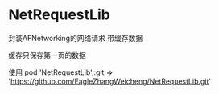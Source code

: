 # NetRequestLib
封装AFNetworking的网络请求 带缓存数据

缓存只保存第一页的数据

使用     pod 'NetRequestLib',:git => 'https://github.com/EagleZhangWeicheng/NetRequestLib.git'


